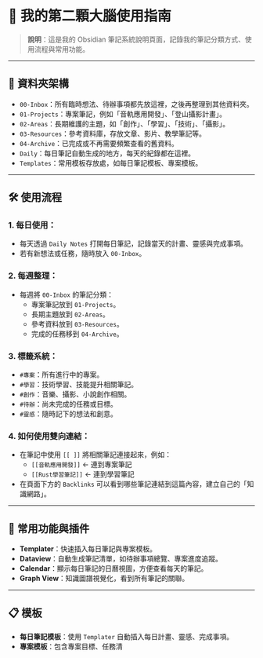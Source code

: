 # 🧠 我的第二顆大腦使用指南

> **說明**：這是我的 Obsidian 筆記系統說明頁面，記錄我的筆記分類方式、使用流程與常用功能。

---

## 📂 資料夾架構
- `00-Inbox`：所有臨時想法、待辦事項都先放這裡，之後再整理到其他資料夾。
- `01-Projects`：專案筆記，例如「音軌應用開發」、「登山攝影計畫」。
- `02-Areas`：長期維護的主題，如「創作」、「學習」、「技術」、「攝影」。
- `03-Resources`：參考資料庫，存放文章、影片、教學筆記等。
- `04-Archive`：已完成或不再需要頻繁查看的舊資料。
- `Daily`：每日筆記自動生成的地方，每天的紀錄都在這裡。
- `Templates`：常用模板存放處，如每日筆記模板、專案模板。

---

## 🛠️ 使用流程

### 1. **每日使用**：
- 每天透過 `Daily Notes` 打開每日筆記，記錄當天的計畫、靈感與完成事項。
- 若有新想法或任務，隨時放入 `00-Inbox`。

### 2. **每週整理**：
- 每週將 `00-Inbox` 的筆記分類：
  - 專案筆記放到 `01-Projects`。
  - 長期主題放到 `02-Areas`。
  - 參考資料放到 `03-Resources`。
  - 完成的任務移到 `04-Archive`。

### 3. **標籤系統**：
- `#專案`：所有進行中的專案。
- `#學習`：技術學習、技能提升相關筆記。
- `#創作`：音樂、攝影、小說創作相關。
- `#待辦`：尚未完成的任務或目標。
- `#靈感`：隨時記下的想法和創意。

### 4. **如何使用雙向連結**：
- 在筆記中使用 `[[ ]]` 將相關筆記連接起來，例如：
  - `[[音軌應用開發]]` ← 連到專案筆記
  - `[[Rust學習筆記]]` ← 連到學習筆記
- 在頁面下方的 `Backlinks` 可以看到哪些筆記連結到這篇內容，建立自己的「知識網路」。

---

## 🔧 常用功能與插件

- **Templater**：快速插入每日筆記與專案模板。
- **Dataview**：自動生成筆記清單，如待辦事項總覽、專案進度追蹤。
- **Calendar**：顯示每日筆記的日曆視圖，方便查看每天的筆記。
- **Graph View**：知識圖譜視覺化，看到所有筆記的關聯。

---

## 📋 模板
- **每日筆記模板**：使用 `Templater` 自動插入每日計畫、靈感、完成事項。
- **專案模板**：包含專案目標、任務清
